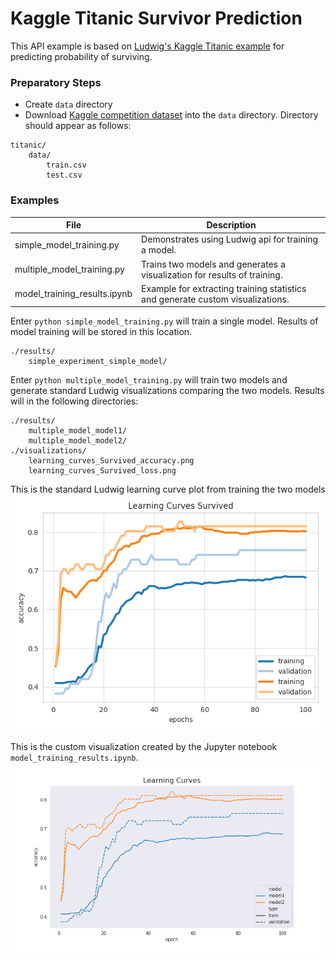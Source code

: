 # Kaggle Titanic Survivor Prediction

This API example is based on [Ludwig's Kaggle Titanic example](https://uber.github.io/ludwig/examples/#kaggles-titanic-predicting-survivors) for predicting probability of surviving. 

### Preparatory Steps
* Create `data` directory
* Download [Kaggle competition dataset](https://www.kaggle.com/c/titanic/data) into the `data` directory.  Directory should
appear as follows:
```
titanic/
    data/
        train.csv
        test.csv
```

### Examples
|File|Description|
|----|-----------|
|simple_model_training.py|Demonstrates using Ludwig api for training a model.|
|multiple_model_training.py|Trains two models and generates a visualization for results of training.|
|model_training_results.ipynb|Example for extracting training statistics and generate custom visualizations.|

Enter `python simple_model_training.py` will train a single model.  Results of model training will be stored in this location.
```
./results/
    simple_experiment_simple_model/
```

Enter `python multiple_model_training.py` will train two models and generate standard Ludwig visualizations comparing the 
two models.  Results will in the following directories:
``` 
./results/
    multiple_model_model1/
    multiple_model_model2/
./visualizations/
    learning_curves_Survived_accuracy.png
    learning_curves_Survived_loss.png
```
 
 This is the standard Ludwig learning curve plot from training the two models
 ![](../images/learning_curves_Survived_accuracy.png)
 
 This is the custom visualization created by the Jupyter notebook `model_training_results.ipynb`. 
 ![](../images/custom_learning_curve.png)